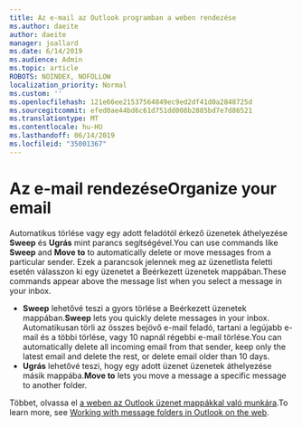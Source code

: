 ```yaml
---
title: Az e-mail az Outlook programban a weben rendezése
ms.author: daeite
author: daeite
manager: joallard
ms.date: 6/14/2019
ms.audience: Admin
ms.topic: article
ROBOTS: NOINDEX, NOFOLLOW
localization_priority: Normal
ms.custom: ''
ms.openlocfilehash: 121e66ee21537564849ec9ed2df41d0a2848725d
ms.sourcegitcommit: efed0ae44bd6c61d751dd008b2885bd7e7d86521
ms.translationtype: MT
ms.contentlocale: hu-HU
ms.lasthandoff: 06/14/2019
ms.locfileid: "35001367"
---
```

# <a name="organize-your-email"></a><span data-ttu-id="98178-102">Az e-mail rendezése</span><span class="sxs-lookup"><span data-stu-id="98178-102">Organize your email</span></span>

<span data-ttu-id="98178-103">Automatikus törlése vagy egy adott feladótól érkező üzenetek áthelyezése **Sweep** és **Ugrás** mint parancs segítségével.</span><span class="sxs-lookup"><span data-stu-id="98178-103">You can use commands like **Sweep** and **Move to** to automatically delete or move messages from a particular sender.</span></span> <span data-ttu-id="98178-104">Ezek a parancsok jelennek meg az üzenetlista feletti esetén válasszon ki egy üzenetet a Beérkezett üzenetek mappában.</span><span class="sxs-lookup"><span data-stu-id="98178-104">These commands appear above the message list when you select a message in your inbox.</span></span>

- <span data-ttu-id="98178-105">**Sweep** lehetővé teszi a gyors törlése a Beérkezett üzenetek mappában.</span><span class="sxs-lookup"><span data-stu-id="98178-105">**Sweep** lets you quickly delete messages in your inbox.</span></span> <span data-ttu-id="98178-106">Automatikusan törli az összes bejövő e-mail feladó, tartani a legújabb e-mail és a többi törlése, vagy 10 napnál régebbi e-mail törlése.</span><span class="sxs-lookup"><span data-stu-id="98178-106">You can automatically delete all incoming email from that sender, keep only the latest email and delete the rest, or delete email older than 10 days.</span></span>
- <span data-ttu-id="98178-107">**Ugrás** lehetővé teszi, hogy egy adott üzenet üzenetek áthelyezése másik mappába.</span><span class="sxs-lookup"><span data-stu-id="98178-107">**Move to** lets you move a message a specific message to another folder.</span></span>

<span data-ttu-id="98178-108">Többet, olvassa el [a weben az Outlook üzenet mappákkal való munkára](https://support.office.com/article/ae0f10d6-54e7-4f29-acd3-78cdc3fdcb9f).</span><span class="sxs-lookup"><span data-stu-id="98178-108">To learn more, see [Working with message folders in Outlook on the web](https://support.office.com/article/ae0f10d6-54e7-4f29-acd3-78cdc3fdcb9f).</span></span>